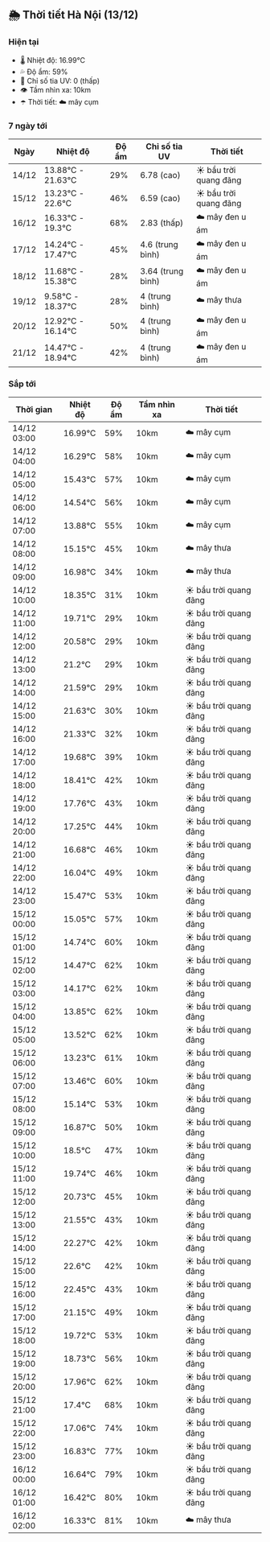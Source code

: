 ## 🌦️ Thời tiết Hà Nội (13/12)

### Hiện tại

- 🌡️ Nhiệt độ: 16.99℃
- 💦 Độ ẩm: 59%
- 🌟 Chỉ số tia UV: 0 (thấp)
- 👁️ Tầm nhìn xa: 10km
- ☂️ Thời tiết: ☁️ mây cụm

### 7 ngày tới

| Ngày | Nhiệt độ | Độ ẩm | Chỉ số tia UV | Thời tiết |
| --- | --- | --- | --- | --- |
| 14/12 | 13.88℃ - 21.63℃ | 29% | 6.78 (cao) | ☀️ bầu trời quang đãng |
| 15/12 | 13.23℃ - 22.6℃ | 46% | 6.59 (cao) | ☀️ bầu trời quang đãng |
| 16/12 | 16.33℃ - 19.3℃ | 68% | 2.83 (thấp) | ☁️ mây đen u ám |
| 17/12 | 14.24℃ - 17.47℃ | 45% | 4.6 (trung bình) | ☁️ mây đen u ám |
| 18/12 | 11.68℃ - 15.38℃ | 28% | 3.64 (trung bình) | ☁️ mây đen u ám |
| 19/12 | 9.58℃ - 18.37℃ | 28% | 4 (trung bình) | ☁️ mây thưa |
| 20/12 | 12.92℃ - 16.14℃ | 50% | 4 (trung bình) | ☁️ mây đen u ám |
| 21/12 | 14.47℃ - 18.94℃ | 42% | 4 (trung bình) | ☁️ mây đen u ám |

### Sắp tới

| Thời gian | Nhiệt độ | Độ ẩm | Tầm nhìn xa | Thời tiết |
| --- | --- | --- | --- | --- |
| 14/12 03:00 | 16.99℃ | 59% | 10km | ☁️ mây cụm |
| 14/12 04:00 | 16.29℃ | 58% | 10km | ☁️ mây cụm |
| 14/12 05:00 | 15.43℃ | 57% | 10km | ☁️ mây cụm |
| 14/12 06:00 | 14.54℃ | 56% | 10km | ☁️ mây cụm |
| 14/12 07:00 | 13.88℃ | 55% | 10km | ☁️ mây cụm |
| 14/12 08:00 | 15.15℃ | 45% | 10km | ☁️ mây thưa |
| 14/12 09:00 | 16.98℃ | 34% | 10km | ☁️ mây thưa |
| 14/12 10:00 | 18.35℃ | 31% | 10km | ☀️ bầu trời quang đãng |
| 14/12 11:00 | 19.71℃ | 29% | 10km | ☀️ bầu trời quang đãng |
| 14/12 12:00 | 20.58℃ | 29% | 10km | ☀️ bầu trời quang đãng |
| 14/12 13:00 | 21.2℃ | 29% | 10km | ☀️ bầu trời quang đãng |
| 14/12 14:00 | 21.59℃ | 29% | 10km | ☀️ bầu trời quang đãng |
| 14/12 15:00 | 21.63℃ | 30% | 10km | ☀️ bầu trời quang đãng |
| 14/12 16:00 | 21.33℃ | 32% | 10km | ☀️ bầu trời quang đãng |
| 14/12 17:00 | 19.68℃ | 39% | 10km | ☀️ bầu trời quang đãng |
| 14/12 18:00 | 18.41℃ | 42% | 10km | ☀️ bầu trời quang đãng |
| 14/12 19:00 | 17.76℃ | 43% | 10km | ☀️ bầu trời quang đãng |
| 14/12 20:00 | 17.25℃ | 44% | 10km | ☀️ bầu trời quang đãng |
| 14/12 21:00 | 16.68℃ | 46% | 10km | ☀️ bầu trời quang đãng |
| 14/12 22:00 | 16.04℃ | 49% | 10km | ☀️ bầu trời quang đãng |
| 14/12 23:00 | 15.47℃ | 53% | 10km | ☀️ bầu trời quang đãng |
| 15/12 00:00 | 15.05℃ | 57% | 10km | ☀️ bầu trời quang đãng |
| 15/12 01:00 | 14.74℃ | 60% | 10km | ☀️ bầu trời quang đãng |
| 15/12 02:00 | 14.47℃ | 62% | 10km | ☀️ bầu trời quang đãng |
| 15/12 03:00 | 14.17℃ | 62% | 10km | ☀️ bầu trời quang đãng |
| 15/12 04:00 | 13.85℃ | 62% | 10km | ☀️ bầu trời quang đãng |
| 15/12 05:00 | 13.52℃ | 62% | 10km | ☀️ bầu trời quang đãng |
| 15/12 06:00 | 13.23℃ | 61% | 10km | ☀️ bầu trời quang đãng |
| 15/12 07:00 | 13.46℃ | 60% | 10km | ☀️ bầu trời quang đãng |
| 15/12 08:00 | 15.14℃ | 53% | 10km | ☀️ bầu trời quang đãng |
| 15/12 09:00 | 16.87℃ | 50% | 10km | ☀️ bầu trời quang đãng |
| 15/12 10:00 | 18.5℃ | 47% | 10km | ☀️ bầu trời quang đãng |
| 15/12 11:00 | 19.74℃ | 46% | 10km | ☀️ bầu trời quang đãng |
| 15/12 12:00 | 20.73℃ | 45% | 10km | ☀️ bầu trời quang đãng |
| 15/12 13:00 | 21.55℃ | 43% | 10km | ☀️ bầu trời quang đãng |
| 15/12 14:00 | 22.27℃ | 42% | 10km | ☀️ bầu trời quang đãng |
| 15/12 15:00 | 22.6℃ | 42% | 10km | ☀️ bầu trời quang đãng |
| 15/12 16:00 | 22.45℃ | 43% | 10km | ☀️ bầu trời quang đãng |
| 15/12 17:00 | 21.15℃ | 49% | 10km | ☀️ bầu trời quang đãng |
| 15/12 18:00 | 19.72℃ | 53% | 10km | ☀️ bầu trời quang đãng |
| 15/12 19:00 | 18.73℃ | 56% | 10km | ☀️ bầu trời quang đãng |
| 15/12 20:00 | 17.96℃ | 62% | 10km | ☀️ bầu trời quang đãng |
| 15/12 21:00 | 17.4℃ | 68% | 10km | ☀️ bầu trời quang đãng |
| 15/12 22:00 | 17.06℃ | 74% | 10km | ☀️ bầu trời quang đãng |
| 15/12 23:00 | 16.83℃ | 77% | 10km | ☀️ bầu trời quang đãng |
| 16/12 00:00 | 16.64℃ | 79% | 10km | ☀️ bầu trời quang đãng |
| 16/12 01:00 | 16.42℃ | 80% | 10km | ☀️ bầu trời quang đãng |
| 16/12 02:00 | 16.33℃ | 81% | 10km | ☁️ mây thưa |
